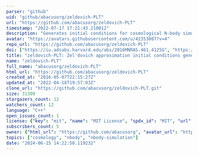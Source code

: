 ```yaml
---
parser: "github"
uid: "github/abacusorg/zeldovich-PLT"
url: "https://github.com/abacusorg/zeldovich-PLT"
timestamp: "2022-07-17 17:21:43.210012"
description: "Generates initial conditions for cosmological N-body simulations, optionally applying Particle Linear Theory corrections."
avatar: "https://avatars.githubusercontent.com/u/42353087?v=4"
repo_url: "https://github.com/abacusorg/zeldovich-PLT"
doi: ["https://iu.adsabs.harvard.edu/abs/2016MNRAS.461.4125G", "https://ui.adsabs.harvard.edu/abs/2016ascl.soft05016E/abstract"]
title: "zeldovich-PLT: Zel'dovich approximation initial conditions generator"
name: "zeldovich-PLT"
full_name: "abacusorg/zeldovich-PLT"
html_url: "https://github.com/abacusorg/zeldovich-PLT"
created_at: "2016-05-07T22:15:27Z"
updated_at: "2022-04-18T19:57:03Z"
clone_url: "https://github.com/abacusorg/zeldovich-PLT.git"
size: 31309
stargazers_count: 12
watchers_count: 12
language: "C++"
open_issues_count: 1
license: {"key": "mit", "name": "MIT License", "spdx_id": "MIT", "url": "https://api.github.com/licenses/mit", "node_id": "MDc6TGljZW5zZTEz"}
subscribers_count: 5
owner: {"html_url": "https://github.com/abacusorg", "avatar_url": "https://avatars.githubusercontent.com/u/42353087?v=4", "login": "abacusorg", "type": "Organization"}
topics: ["cosmology", "nbody", "nbody-simulation"]
date: "2024-06-15 14:22:50.119232"
---
```

